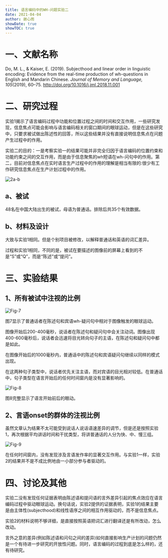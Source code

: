 ```yaml
---
title: 语言编码中的WH-问题实验二
date: 2021-04-04
author: 谢心雨
showDate: true
showTOC: true
---
```


# 一、文献名称

Do, M. L., & Kaiser, E. (2019). Subjecthood and linear order in linguistic encoding: Evidence from the real-time production of wh-questions in English and Mandarin Chinese. *Journal of Memory and Language, 105*(2019), 60–75. http://doi.org/10.1016/j.jml.2018.11.001 

# 二、研究过程

实验1揭示了语言编码过程中功能和位置过程之间的时间和交互作用，一些研究发现，信息焦点可能会影响与语言编码相关的窗口期间的眼球运动，但是在这些研究中，只要求被试做出陈述性的回答，所以这些结果并没有直接说明信息焦点在问题产生过程中的作用。

实验二的目的：一是考察实验一的结果可能并非完全归因于语言编码的位置约束和功能约束之间的交互作用，而是由于信息聚焦的wh短语在wh-问句中的作用。第二，目前对信息焦点在实时语言生产过程中的作用的理解是相当有限的:很少有工作研究信息焦点在生产计划过程中的作用。

![2a-b]()

## a、被试

48名在中国大陆出生的被试，母语为普通话。排除后共35个有效数据。

## b、材料及设计

大致与实验1相同。但是个别项目被修改，以解释普通话和英语的词汇差异。

过程和实验1相同，不同的是，被试在要描述的图像前的屏幕上看到的不是“S”或“Q”，而是“陈述”或“提问”。

# 三、实验结果

## 1、所有被试中注视的比例

![Fig-7]()

图7显示了普通话者在陈述句和宾语wh-疑问句中相对于图像触发的眼球运动。

图像开始后200-400毫秒，说话者在陈述句和疑问句中会关注动词。图像出现400-600毫秒后，说话者会迅速将目光转向句子的主语，在陈述句和疑问句中都是如此。

在图像开始后的1000毫秒内，普通话中的陈述句和宾语疑问句继续以同样的模式出现。

在这两种句子类型中，说话者优先关注主语，而对宾语的目光相对较低。在普通话中，句子类型在语言开始后的任何时间窗内是没有显著影响的。

![Fig-8]()

图8完整显示了语言开始前后的眼动。

## 2、言语onset的群体的注视比例

虽然文章认为结果不太可能受到说话人说话语速差异的调节，但是还是按照实验1，再次根据平均讲话时间和干扰类型，将讲普通话的人分为快、中、慢三组。

![Fig-9]()

在任何时间窗内，没有发现涉及言语发作率的显著交互作用。与实验1一样，实验2的结果并不是不成比例地由一小部分参与者驱动的。

# 四、讨论及其他

实验二没有发现任何证据表明由陈述语和提问语的言外差异引起的焦点效应在语言编码过程中驱动眼球运动。换句话说，实验2提供的证据表明，实验1的结果主要是由主体性(subjecthood)和线性语序之间的相互作用驱动的，而不是信息焦点。

实验2的材料说明不够详细，是直接按照英语把词汇进行翻译还是有所改动，怎么改动。

言外之意的差异(例如陈述语和问句之间的差异)如何直接影响生产计划的问题仍然是一个有待进一步研究的开放性问题。同时，语言编码的过程到底是怎么样的，还有待研究。



